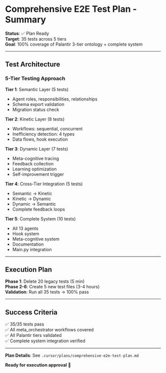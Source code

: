 # Comprehensive E2E Test Plan - Summary

**Status**: ✅ Plan Ready  
**Target**: 35 tests across 5 tiers  
**Goal**: 100% coverage of Palantir 3-tier ontology + complete system

---

## Test Architecture

### 5-Tier Testing Approach

**Tier 1**: Semantic Layer (5 tests)
- Agent roles, responsibilities, relationships
- Schema export validation
- Migration status check

**Tier 2**: Kinetic Layer (8 tests)
- Workflows: sequential, concurrent
- Inefficiency detection: 4 types
- Data flows, hook execution

**Tier 3**: Dynamic Layer (7 tests)
- Meta-cognitive tracing
- Feedback collection
- Learning optimization
- Self-improvement trigger

**Tier 4**: Cross-Tier Integration (5 tests)
- Semantic → Kinetic
- Kinetic → Dynamic
- Dynamic → Semantic
- Complete feedback loops

**Tier 5**: Complete System (10 tests)
- All 13 agents
- Hook system
- Meta-cognitive system
- Documentation
- Main.py integration

---

## Execution Plan

**Phase 1**: Delete 20 legacy tests (5 min)  
**Phase 2-6**: Create 5 new test files (3-4 hours)  
**Validation**: Run all 35 tests → 100% pass

---

## Success Criteria

✅ 35/35 tests pass  
✅ All meta_orchestrator workflows covered  
✅ All Palantir tiers validated  
✅ Complete system integration verified

---

**Plan Details**: See `.cursor/plans/comprehensive-e2e-test-plan.md`

**Ready for execution approval** 🎯


